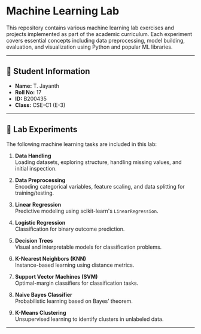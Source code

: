 # Machine Learning Lab

This repository contains various machine learning lab exercises and projects implemented as part of the academic curriculum. Each experiment covers essential concepts including data preprocessing, model building, evaluation, and visualization using Python and popular ML libraries.

---

## 📌 Student Information

- **Name:** T. Jayanth  
- **Roll No:** 17  
- **ID:** B200435  
- **Class:** CSE-C1 (E-3)

---

## 🧪 Lab Experiments

The following machine learning tasks are included in this lab:

1. **Data Handling**  
   Loading datasets, exploring structure, handling missing values, and initial inspection.

2. **Data Preprocessing**  
   Encoding categorical variables, feature scaling, and data splitting for training/testing.

3. **Linear Regression**  
   Predictive modeling using scikit-learn's `LinearRegression`.

4. **Logistic Regression**  
   Classification for binary outcome prediction.

5. **Decision Trees**  
   Visual and interpretable models for classification problems.

6. **K-Nearest Neighbors (KNN)**  
   Instance-based learning using distance metrics.

7. **Support Vector Machines (SVM)**  
   Optimal-margin classifiers for classification tasks.

8. **Naive Bayes Classifier**  
   Probabilistic learning based on Bayes’ theorem.

9. **K-Means Clustering**  
   Unsupervised learning to identify clusters in unlabeled data.
---


